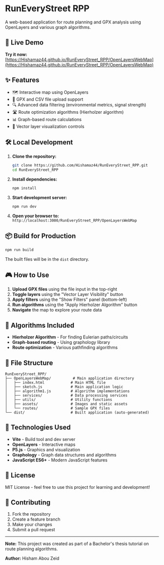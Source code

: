 # RunEveryStreet RPP

A web-based application for route planning and GPX analysis using OpenLayers and various graph algorithms.

## 🚀 Live Demo

**Try it now:** [https://Hishamaz44.github.io/RunEveryStreet_RPP/OpenLayersWebMap](https://Hishamaz44.github.io/RunEveryStreet_RPP/OpenLayersWebMap)

## ✨ Features

- 🗺️ Interactive map using OpenLayers
- 📁 GPX and CSV file upload support
- 🔍 Advanced data filtering (environmental metrics, signal strength)
- 🛣️ Route optimization algorithms (Hierholzer algorithm)
- 📊 Graph-based route calculations
- 🎯 Vector layer visualization controls

## 🛠️ Local Development

1. **Clone the repository:**

   ```bash
   git clone https://github.com/Hishamaz44/RunEveryStreet_RPP.git
   cd RunEveryStreet_RPP
   ```

2. **Install dependencies:**

   ```bash
   npm install
   ```

3. **Start development server:**

   ```bash
   npm run dev
   ```

4. **Open your browser to:** `http://localhost:3000/RunEveryStreet_RPP/OpenLayersWebMap`

## 📦 Build for Production

```bash
npm run build
```

The built files will be in the `dist` directory.

## 🎮 How to Use

1. **Upload GPX files** using the file input in the top-right
2. **Toggle layers** using the "Vector Layer Visibility" button
3. **Apply filters** using the "Show Filters" panel (bottom-left)
4. **Run algorithms** using the "Apply Hierholzer Algorithm" button
5. **Navigate** the map to explore your route data

## 🧠 Algorithms Included

- **Hierholzer Algorithm** - For finding Eulerian paths/circuits
- **Graph-based routing** - Using graphology library
- **Route optimization** - Various pathfinding algorithms

## 📄 File Structure

```
RunEveryStreet_RPP/
├── OpenLayersWebMap/          # Main application directory
│   ├── index.html            # Main HTML file
│   ├── sketch.js             # Main application logic
│   ├── algorithm1.js         # Algorithm implementations
│   ├── services/             # Data processing services
│   ├── utils/                # Utility functions
│   ├── assets/               # Images and static assets
│   └── routes/               # Sample GPX files
└── dist/                     # Built application (auto-generated)
```

## 🔧 Technologies Used

- **Vite** - Build tool and dev server
- **OpenLayers** - Interactive maps
- **P5.js** - Graphics and visualization
- **Graphology** - Graph data structures and algorithms
- **JavaScript ES6+** - Modern JavaScript features

## 📝 License

MIT License - feel free to use this project for learning and development!

## 🤝 Contributing

1. Fork the repository
2. Create a feature branch
3. Make your changes
4. Submit a pull request

---

**Note:** This project was created as part of a Bachelor's thesis tutorial on route planning algorithms.

**Author:** Hisham Abou Zeid

